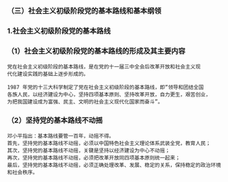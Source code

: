 ### （三）社会主义初级阶段党的基本路线和基本纲领
### 1.社会主义初级阶段党的基本路线
### （1）社会主义初级阶段党的基本路线的形成及其主要内容
    党在社会主义初级阶段的基本路线，是在党的十一届三中全会后改革开放和社会主义现
    代化建设实践的基础上逐步形成的。
    
    1987 年党的十三大科学制定了党在社会主义初级阶段的基本路线，即“领导和团结全国
    各族人民，以经济建设为中心，坚持四项基本原则、坚持改革开放，自力更生，艰苦创业，
    为把我国建设成为富强、民主、文明的社会主义现代化国家而奋斗”。

### （2）坚持党的基本路线不动摇
    邓小平指出：基本路线要管一百年，动摇不得。
    首先，坚持党的基本路线不动摇，必须以中国特色社会主义理论体系武装全党，教育人民；
    其次，坚持党的基本路线不动摇，关键是坚持以经济建设为中心不动摇；
    再次，坚持党的基本路线不动摇，必须把改革开放同四项基本原则统一起来；
    最后，坚持党的基本路线不动摇，必须正确处理改革、发展、稳定的关系，保持稳定的政治环境和社会秩序。

